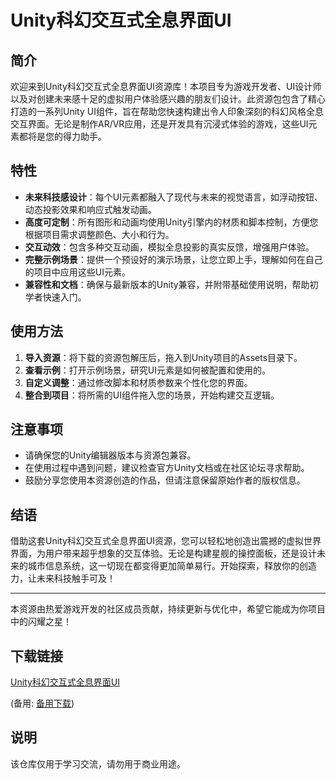 # Unity科幻交互式全息界面UI

## 简介

欢迎来到Unity科幻交互式全息界面UI资源库！本项目专为游戏开发者、UI设计师以及对创建未来感十足的虚拟用户体验感兴趣的朋友们设计。此资源包包含了精心打造的一系列Unity UI组件，旨在帮助您快速构建出令人印象深刻的科幻风格全息交互界面。无论是制作AR/VR应用，还是开发具有沉浸式体验的游戏，这些UI元素都将是您的得力助手。

## 特性

- **未来科技感设计**：每个UI元素都融入了现代与未来的视觉语言，如浮动按钮、动态投影效果和响应式触发动画。
- **高度可定制**：所有图形和动画均使用Unity引擎内的材质和脚本控制，方便您根据项目需求调整颜色、大小和行为。
- **交互动效**：包含多种交互动画，模拟全息投影的真实反馈，增强用户体验。
- **完整示例场景**：提供一个预设好的演示场景，让您立即上手，理解如何在自己的项目中应用这些UI元素。
- **兼容性和文档**：确保与最新版本的Unity兼容，并附带基础使用说明，帮助初学者快速入门。

## 使用方法

1. **导入资源**：将下载的资源包解压后，拖入到Unity项目的Assets目录下。
2. **查看示例**：打开示例场景，研究UI元素是如何被配置和使用的。
3. **自定义调整**：通过修改脚本和材质参数来个性化您的界面。
4. **整合到项目**：将所需的UI组件拖入您的场景，开始构建交互逻辑。

## 注意事项

- 请确保您的Unity编辑器版本与资源包兼容。
- 在使用过程中遇到问题，建议检查官方Unity文档或在社区论坛寻求帮助。
- 鼓励分享您使用本资源创造的作品，但请注意保留原始作者的版权信息。

## 结语

借助这套Unity科幻交互式全息界面UI资源，您可以轻松地创造出震撼的虚拟世界界面，为用户带来超乎想象的交互体验。无论是构建星舰的操控面板，还是设计未来的城市信息系统，这一切现在都变得更加简单易行。开始探索，释放你的创造力，让未来科技触手可及！

---

本资源由热爱游戏开发的社区成员贡献，持续更新与优化中，希望它能成为你项目中的闪耀之星！

## 下载链接
[Unity科幻交互式全息界面UI](https://pan.quark.cn/s/8b3f085016b6) 

(备用: [备用下载](https://pan.baidu.com/s/1HW5C-yzYpGGk9YE81fQz5g?pwd=1234))

## 说明

该仓库仅用于学习交流，请勿用于商业用途。
